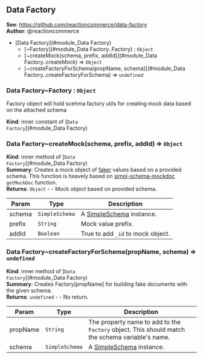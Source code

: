 <a name="module_Data Factory"></a>

## Data Factory
**See**: https://github.com/reactioncommerce/data-factory  
**Author**: @reactioncommerce  

* [Data Factory](#module_Data Factory)
    * [~Factory](#module_Data Factory..Factory) : <code>Object</code>
    * [~createMock(schema, prefix, addId)](#module_Data Factory..createMock) ⇒ <code>Object</code>
    * [~createFactoryForSchema(propName, schema)](#module_Data Factory..createFactoryForSchema) ⇒ <code>undefined</code>

<a name="module_Data Factory..Factory"></a>

### Data Factory~Factory : <code>Object</code>
Factory object will hold scehma factory utils
for creating mock data based on the attached schema

**Kind**: inner constant of [<code>Data Factory</code>](#module_Data Factory)  
<a name="module_Data Factory..createMock"></a>

### Data Factory~createMock(schema, prefix, addId) ⇒ <code>Object</code>
**Kind**: inner method of [<code>Data Factory</code>](#module_Data Factory)  
**Summary**: Creates a mock object of [faker](https://github.com/marak/Faker.js) values based on a provided schema.
This function is heavely based on [simpl-schema-mockdoc](https://github.com/CambridgeSoftwareLtd/simpl-schema-mockdoc) `getMockDoc` function.  
**Returns**: <code>Object</code> - - Mock object based on provided schema.  

| Param | Type | Description |
| --- | --- | --- |
| schema | <code>SimpleSchema</code> | A [SimpleSchema](https://github.com/aldeed/simple-schema-js) instance. |
| prefix | <code>String</code> | Mock value prefix. |
| addId | <code>Boolean</code> | True to add `_id` to mock object. |

<a name="module_Data Factory..createFactoryForSchema"></a>

### Data Factory~createFactoryForSchema(propName, schema) ⇒ <code>undefined</code>
**Kind**: inner method of [<code>Data Factory</code>](#module_Data Factory)  
**Summary**: Creates Factory[propName] for building fake documents with the given schema.  
**Returns**: <code>undefined</code> - - No return.  

| Param | Type | Description |
| --- | --- | --- |
| propName | <code>String</code> | The property name to add to the `Factory` object. This should match the   schema variable's name. |
| schema | <code>SimpleSchema</code> | A [SimpleSchema](https://github.com/aldeed/simple-schema-js) instance. |

